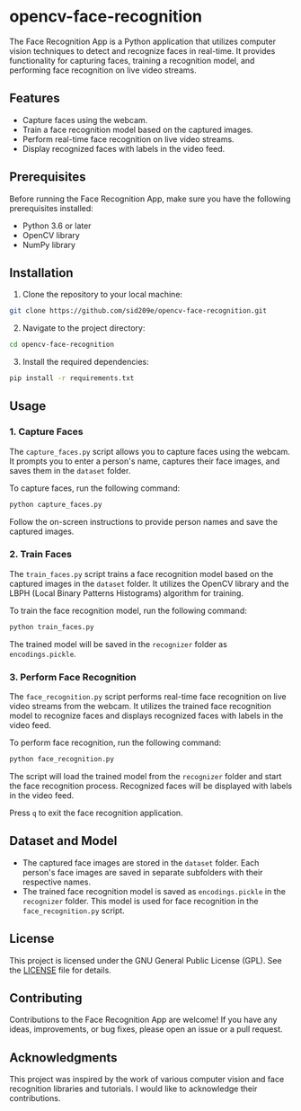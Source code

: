 # opencv-face-recognition


The Face Recognition App is a Python application that utilizes computer vision techniques to detect and recognize faces in real-time. It provides functionality for capturing faces, training a recognition model, and performing face recognition on live video streams.

## Features

- Capture faces using the webcam.
- Train a face recognition model based on the captured images.
- Perform real-time face recognition on live video streams.
- Display recognized faces with labels in the video feed.

## Prerequisites

Before running the Face Recognition App, make sure you have the following prerequisites installed:

- Python 3.6 or later
- OpenCV library
- NumPy library

## Installation

1. Clone the repository to your local machine:

```bash
git clone https://github.com/sid209e/opencv-face-recognition.git
```

2. Navigate to the project directory:

```bash
cd opencv-face-recognition
```


3. Install the required dependencies:

```bash
pip install -r requirements.txt
```


## Usage

### 1. Capture Faces

The `capture_faces.py` script allows you to capture faces using the webcam. It prompts you to enter a person's name, captures their face images, and saves them in the `dataset` folder.

To capture faces, run the following command:

```bash
python capture_faces.py
```

Follow the on-screen instructions to provide person names and save the captured images.

### 2. Train Faces

The `train_faces.py` script trains a face recognition model based on the captured images in the `dataset` folder. It utilizes the OpenCV library and the LBPH (Local Binary Patterns Histograms) algorithm for training.

To train the face recognition model, run the following command:

```bash
python train_faces.py
```


The trained model will be saved in the `recognizer` folder as `encodings.pickle`.

### 3. Perform Face Recognition

The `face_recognition.py` script performs real-time face recognition on live video streams from the webcam. It utilizes the trained face recognition model to recognize faces and displays recognized faces with labels in the video feed.

To perform face recognition, run the following command:

```bash
python face_recognition.py
```


The script will load the trained model from the `recognizer` folder and start the face recognition process. Recognized faces will be displayed with labels in the video feed.

Press `q` to exit the face recognition application.

## Dataset and Model

- The captured face images are stored in the `dataset` folder. Each person's face images are saved in separate subfolders with their respective names.
- The trained face recognition model is saved as `encodings.pickle` in the `recognizer` folder. This model is used for face recognition in the `face_recognition.py` script.

## License

This project is licensed under the GNU General Public License (GPL). See the [LICENSE](LICENSE) file for details.

## Contributing

Contributions to the Face Recognition App are welcome! If you have any ideas, improvements, or bug fixes, please open an issue or a pull request.

## Acknowledgments

This project was inspired by the work of various computer vision and face recognition libraries and tutorials. I would like to acknowledge their contributions.

